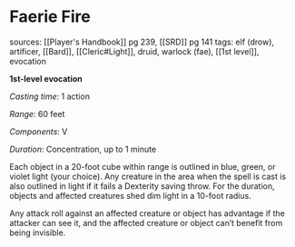 # Faerie Fire
sources: [[Player's Handbook]] pg 239, [[SRD]] pg 141
tags: elf (drow), artificer, [[Bard]], [[Cleric#Light]], druid, warlock (fae), [[1st level]], evocation

**1st-level evocation**

*Casting time*: 1 action

*Range*: 60 feet

*Components*: V

*Duration*: Concentration, up to 1 minute

Each object in a 20-foot cube within range is outlined in blue, green, or violet light (your choice). Any creature in the area when the spell is cast is also outlined in light if it fails a Dexterity saving throw. For the duration, objects and affected creatures shed dim light in a 10-foot radius.

Any attack roll against an affected creature or object has advantage if the attacker can see it, and the affected creature or object can’t benefit from being invisible.
